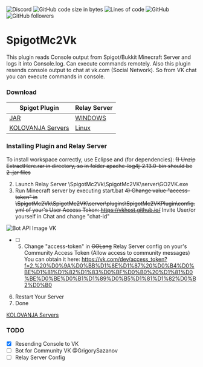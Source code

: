 ![Discord](https://img.shields.io/discord/224962875716796418) ![GitHub code size in bytes](https://img.shields.io/github/languages/code-size/rhiskey/SpigotMc2Vk-Public)
![Lines of code](https://img.shields.io/tokei/lines/github/rhiskey/SpigotMc2Vk-Public) ![GitHub](https://img.shields.io/github/license/rhiskey/SpigotMc2Vk-Public)
![GitHub followers](https://img.shields.io/github/followers/rhiskey?label=Follow%20me&style=social)
# SpigotMc2Vk
This plugin reads Console output from Spigot/Bukkit Minecraft Server and logs it into Console.log.
Can execute commands remotely.
Also this plugin resends console output to chat at vk.com (Social Network). So from VK chat you can execute commands in console.
### Download
Spigot Plugin | Relay Server
------------ | -------------
[JAR](https://github.com/rhiskey/SpigotMc2Vk/tree/master/SpigotMc2VK/server/plugins) | [WINDOWS](https://github.com/rhiskey/SpigotMc2Vk/raw/master/SpigotMc2VK/server/spigot2vk.exe)
 [KOLOVANJA Servers](https://vk.com/kolovanja)| [Linux](https://github.com/rhiskey/SpigotMc2Vk/tree/master/SpigotMc2VK/server)
 
### Installing Plugin and Relay Server
To install workspace correctly, use Eclipse and (for dependencies):
~~1) Unzip ExtractHere.rar in directory, so in folder apache-log4j-2.13.0-bin should be 2 .jar files~~

2) Launch Relay Server \SpigotMc2Vk\SpigotMc2VK\server\GO2VK.exe
3) Run Minecraft server by executing start.bat
~~4) Change value "access-token" in \SpigotMc2Vk\SpigotMc2VK\server\plugins\SpigotMc2VKPlugin\config.yml of your's User Access Token: https://vkhost.github.io/~~
Invite User/or yourself in Chat and change "chat-id"

![Bot API Image VK](https://i.ibb.co/0qB1YjV/screen-api.png)

- [ ] 5) Change "access-token" in ~~GOLang~~ Relay Server config on your's Community Access Token (Allow access to community messages)
You can obtain it here: https://vk.com/dev/access_token?f=2.%20%D0%9A%D0%BB%D1%8E%D1%87%20%D0%B4%D0%BE%D1%81%D1%82%D1%83%D0%BF%D0%B0%20%D1%81%D0%BE%D0%BE%D0%B1%D1%89%D0%B5%D1%81%D1%82%D0%B2%D0%B0
6) Restart Your Server
7) Done

[KOLOVANJA Servers](https://vk.com/kolovanja)

### TODO
- [x] Resending Console to VK
- [ ] Bot for Community VK @GrigorySazanov
- [ ] Relay Server Config
